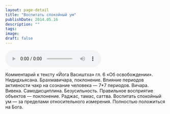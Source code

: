 ```yaml
---
layout: page-detail
title: "Воспитать спокойный ум"
publishDate: 2014.05.16
description: ""
tags:
image:
draft: false
---
```


<audio title="2014.05.16 - Воспитать спокойный ум.mp3" src="https://filer-api.advayta.org/v1.0/public/files/74667" controls=""></audio>

 Комментарий к тексту «Йога Васиштха» гл. 6 «Об освобождении». Нидидхьясана. Брахмавичара, поклонение. Влияние периодов активности чакр на сознание человека — 7\*7 периодов. Вичара. Вивека. Самодисциплина. Безусильность. Правильное восприятие объектов — поклонение. Раджас, тамас, саттва. Воспитать спокойный ум — за пределами относительного измерения. Полностью положиться на Бога. 

  
